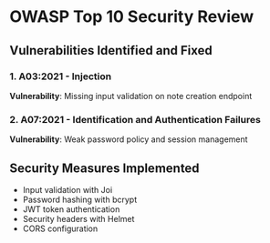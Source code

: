﻿# OWASP Top 10 Security Review

## Vulnerabilities Identified and Fixed

### 1. A03:2021 - Injection
**Vulnerability**: Missing input validation on note creation endpoint

### 2. A07:2021 - Identification and Authentication Failures  
**Vulnerability**: Weak password policy and session management

## Security Measures Implemented
- Input validation with Joi
- Password hashing with bcrypt
- JWT token authentication
- Security headers with Helmet
- CORS configuration
